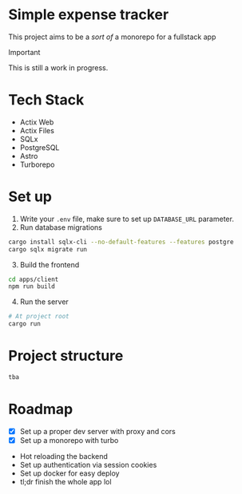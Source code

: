 # Simple expense tracker

This project aims to be a _sort of_ a monorepo for a fullstack app

> [!IMPORTANT]
> This is still a work in progress.

# Tech Stack
- Actix Web
- Actix Files
- SQLx
- PostgreSQL
- Astro
- Turborepo

# Set up
1. Write your `.env` file, make sure to set up `DATABASE_URL` parameter.
2. Run database migrations
```bash
cargo install sqlx-cli --no-default-features --features postgre
cargo sqlx migrate run
```
3. Build the frontend
```bash
cd apps/client
npm run build
```
4. Run the server
```bash
# At project root
cargo run
```

# Project structure
```txt
tba
```

# Roadmap
- [x] Set up a proper dev server with proxy and cors
- [x] Set up a monorepo with turbo
- Hot reloading the backend
- Set up authentication via session cookies
- Set up docker for easy deploy
- tl;dr finish the whole app lol
